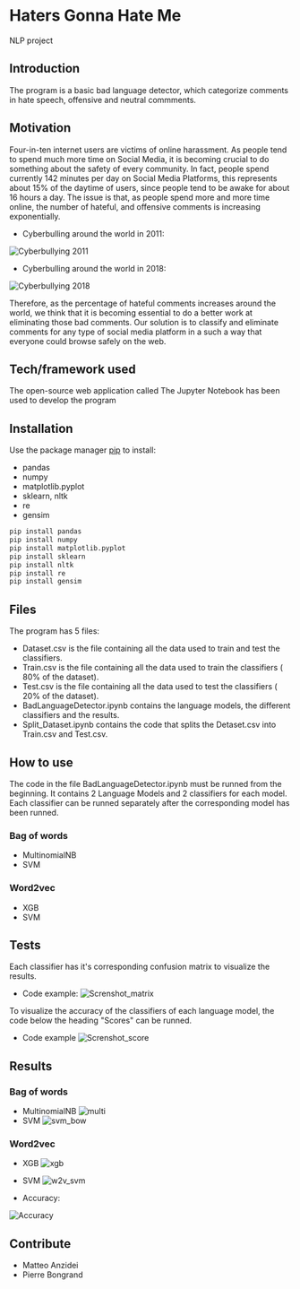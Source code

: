 # Haters Gonna Hate Me
NLP project

## Introduction 
The program is a basic bad language detector, which categorize comments in hate speech, offensive and neutral commments.

## Motivation
Four-in-ten internet users are victims of online harassment. As people tend to spend much more time on Social Media, it is becoming crucial to do something about the safety of every community. In fact, people spend currently 142 minutes per day on Social Media Platforms, this represents about 15% of the daytime of users, since people tend to be awake for about 16 hours a day.
The issue is that, as people spend more and more time online, the number of hateful, and offensive comments is increasing exponentially.

- Cyberbulling around the world in 2011:

![Cyberbullying 2011](https://github.com/matthew2511/Haters-gonna-hate-me-/blob/master/Images/Cyberbulling2011.jpeg)

- Cyberbulling around the world in 2018:

![Cyberbullying 2018](https://github.com/matthew2511/Haters-gonna-hate-me-/blob/master/Images/Global%20Views%20on%20Cyberbullying%202011%20to%202018.png)

Therefore, as the percentage of hateful comments increases around the world, we think that it is becoming essential to do a better work at eliminating those bad comments. Our solution is to classify and eliminate comments for any type of social media platform in a such a way that everyone could browse safely on the web.

## Tech/framework used
The open-source web application called The Jupyter Notebook has been used to develop the program

## Installation
Use the package manager [pip](https://pip.pypa.io/en/stable/) to install:
- pandas
- numpy
- matplotlib.pyplot
- sklearn, nltk
- re
- gensim
```bash
pip install pandas
pip install numpy
pip install matplotlib.pyplot
pip install sklearn
pip install nltk
pip install re
pip install gensim
```

## Files
The program has 5 files:
- Dataset.csv is the file containing all the data used to train and test the classifiers.
- Train.csv is the file containing all the data used to train the classifiers ( 80% of the dataset).
- Test.csv is the file containing all the data used to test the classifiers ( 20% of the dataset).
- BadLanguageDetector.ipynb contains the language models, the different classifiers and the results.
- Split_Dataset.ipynb contains the code that splits the Detaset.csv into Train.csv and Test.csv.

## How to use
The code in the file BadLanguageDetector.ipynb must be runned from the beginning. It contains 2 Language Models and 2 classifiers for each model. Each classifier can be runned separately after the corresponding model has been runned.
### Bag of words
- MultinomialNB 
- SVM
### Word2vec
- XGB
- SVM


## Tests
Each classifier has it's corresponding confusion matrix to visualize the results. 

- Code example:
![Screnshot_matrix](https://github.com/matthew2511/Haters-gonna-hate-me-/blob/master/Images/screnshoot_cm.jpeg)

To visualize the accuracy of the classifiers of each language model, the code below the heading "Scores" can be runned.

- Code example
![Screnshot_score](https://github.com/matthew2511/Haters-gonna-hate-me-/blob/master/Images/screnshoot_scores.jpeg)

## Results

### Bag of words
- MultinomialNB 
![multi](https://github.com/matthew2511/Haters-gonna-hate-me-/blob/master/Images/multi.jpeg)
- SVM
![svm_bow](https://github.com/matthew2511/Haters-gonna-hate-me-/blob/master/Images/screnshoot_cm.jpeg)
### Word2vec
- XGB
![xgb](https://github.com/matthew2511/Haters-gonna-hate-me-/blob/master/Images/screnshoot_cm.jpeg)
- SVM
![w2v_svm](https://github.com/matthew2511/Haters-gonna-hate-me-/blob/master/Images/screnshoot_cm.jpeg)




- Accuracy: 

![Accuracy](https://github.com/matthew2511/Haters-gonna-hate-me-/blob/master/Images/table.jpeg)


## Contribute
- Matteo Anzidei
- Pierre Bongrand


